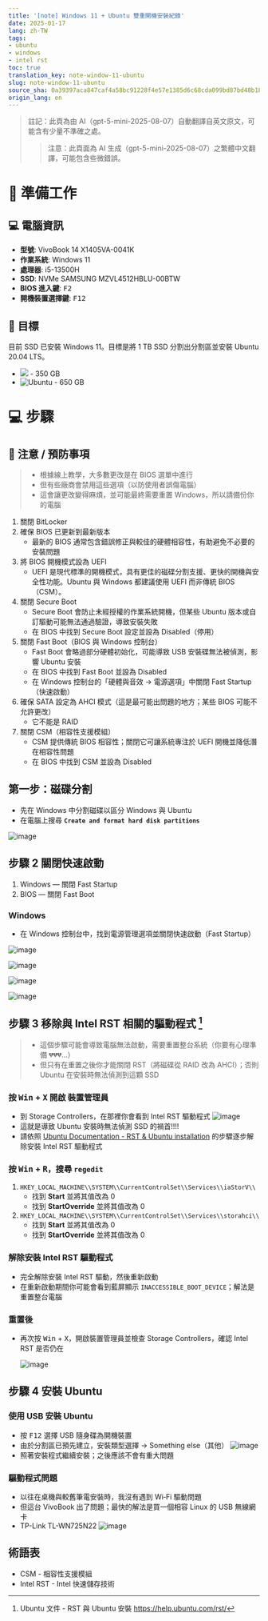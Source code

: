 ```yaml
---
title: '[note] Windows 11 + Ubuntu 雙重開機安裝紀錄'
date: 2025-01-17
lang: zh-TW
tags:
- ubuntu
- windows
- intel rst
toc: true
translation_key: note-window-11-ubuntu
slug: note-window-11-ubuntu
source_sha: 0a39397aca847caf4a58bc91228f4e57e1385d6c68cda099bd87bd48b185e679
origin_lang: en
---
```


> 註記：此頁為由 AI（gpt-5-mini-2025-08-07）自動翻譯自英文原文，可能含有少量不準確之處。
> 
> > 注意：此頁面為 AI 生成（gpt-5-mini-2025-08-07）之繁體中文翻譯，可能包含些微錯誤。
>
> <!-- # 🤯 從一些反思開始
>
> > 終於理解為何大多數需要 Ubuntu 的人要麼使用虛擬機，要麼安裝 WSL，以及為何仍然需要 Windows。
>
> 這次的心態是「即便電腦系統壞掉，我也可以花幾千塊買個 Windows 11 授權，然後請光華的某人幫我重灌」，並將整個安裝流程記錄下來。 :)
> -->

# 🎒 準備工作

## 💻 電腦資訊

- **型號**: VivoBook 14 X1405VA-0041K
- **作業系統**: Windows 11
- **處理器**: i5-13500H
- **SSD**: NVMe SAMSUNG MZVL4512HBLU-00BTW
- **BIOS 進入鍵**: <kbd>F2</kbd>
- **開機裝置選擇鍵**: <kbd>F12</kbd>

<!-- more -->

## 🎯 目標

目前 SSD 已安裝 Windows 11。目標是將 1 TB SSD 分割出分割區並安裝 Ubuntu 20.04 LTS。

- ![](https://img.shields.io/badge/Windows_11-0078d4?style=for-the-badge&logo=windows-11&logoColor=white) - 350 GB
- ![Ubuntu](https://img.shields.io/badge/Ubuntu%2020.04%20LTS-E95420?style=for-the-badge&logo=ubuntu&logoColor=white) - 650 GB

<!-- - BIOS latest version
- Secure Boot disabled
- Fast Boot disabled
- CSM disabled
- Use UEFI
- In BIOS SATA Configuration confirm AHCI format -->

# 💻 步驟

## 🚨 注意 / 預防事項

> - 根據線上教學，大多數更改是在 BIOS 選單中進行
> - 但有些廠商會禁用這些選項（以防使用者誤傷電腦）
> - 這會讓更改變得麻煩，並可能最終需要重置 Windows，所以請備份你的電腦

1. 關閉 BitLocker
2. 確保 BIOS 已更新到最新版本
   - 最新的 BIOS 通常包含錯誤修正與較佳的硬體相容性，有助避免不必要的安裝問題
3. 將 BIOS 開機模式設為 UEFI
   - UEFI 是現代標準的開機模式，具有更佳的磁碟分割支援、更快的開機與安全性功能。Ubuntu 與 Windows 都建議使用 UEFI 而非傳統 BIOS（CSM）。
4. 關閉 Secure Boot
   - Secure Boot 會防止未經授權的作業系統開機，但某些 Ubuntu 版本或自訂驅動可能無法通過驗證，導致安裝失敗
   - 在 BIOS 中找到 Secure Boot 設定並設為 Disabled（停用）
5. 關閉 Fast Boot（BIOS 與 Windows 控制台）
   - Fast Boot 會略過部分硬體初始化，可能導致 USB 安裝碟無法被偵測，影響 Ubuntu 安裝
   - 在 BIOS 中找到 Fast Boot 並設為 Disabled
   - 在 Windows 控制台的「硬體與音效 → 電源選項」中關閉 Fast Startup（快速啟動）
6. 確保 SATA 設定為 AHCI 模式（這是最可能出問題的地方；某些 BIOS 可能不允許更改）
   - 它不能是 RAID
7. 關閉 CSM（相容性支援模組）
   - CSM 提供傳統 BIOS 相容性；關閉它可讓系統專注於 UEFI 開機並降低潛在相容性問題
   - 在 BIOS 中找到 CSM 並設為 Disabled

## 第一步：磁碟分割

- 先在 Windows 中分割磁碟以區分 Windows 與 Ubuntu
- 在電腦上搜尋 **`Create and format hard disk partitions`**

![image](https://hackmd.io/_uploads/Bytew2Ovke.png)

## 步驟 2 關閉快速啟動

1. Windows — 關閉 Fast Startup
2. BIOS — 關閉 Fast Boot

### Windows

- 在 Windows 控制台中，找到電源管理選項並關閉快速啟動（Fast Startup）

![image](https://hackmd.io/_uploads/SkOjV2_vkl.png)

![image](https://hackmd.io/_uploads/H19EHbqDyl.png)

![image](https://hackmd.io/_uploads/S1bSHZ9w1x.png)

![image](https://hackmd.io/_uploads/ry4Er2_Dkx.png)

## 步驟 3 移除與 Intel RST 相關的驅動程式 [^ubuntu_rst]

> - 這個步驟可能會導致電腦無法啟動，需要重置整台系統（你要有心理準備 💔💔💔...）
> - 但只有在重置之後你才能關閉 RST（將磁碟從 RAID 改為 AHCI）；否則 Ubuntu 在安裝時無法偵測到這顆 SSD

### 按 <kbd>Win</kbd> + <kbd>X</kbd> 開啟 裝置管理員

- 到 Storage Controllers，在那裡你會看到 Intel RST 驅動程式
   ![image](https://hackmd.io/_uploads/HyamMTuvyl.png)
- 這就是導致 Ubuntu 安裝時無法偵測 SSD 的禍首!!!!
- 請依照 [Ubuntu Documentation - RST & Ubuntu installation](https://help.ubuntu.com/rst/) 的步驟逐步解除安裝 Intel RST 驅動程式


### 按 <kbd>Win</kbd> + <kbd>R</kbd>，搜尋 `regedit`

1. `HKEY_LOCAL_MACHINE\\SYSTEM\\CurrentControlSet\\Services\\iaStorV\\`
   - 找到 **Start** 並將其值改為 0
   - 找到 **StartOverride** 並將其值改為 0
2. `HKEY_LOCAL_MACHINE\\SYSTEM\\CurrentControlSet\\Services\\storahci\\`
   - 找到 **Start** 並將其值改為 0
   - 找到 **StartOverride** 並將其值改為 0

### 解除安裝 Intel RST 驅動程式

- 完全解除安裝 Intel RST 驅動，然後重新啟動
- 在重新啟動期間你可能會看到藍屏顯示 `INACCESSIBLE_BOOT_DEVICE`；解法是重置整台電腦

### 重置後

- 再次按 <kbd>Win</kbd> + <kbd>X</kbd>，開啟裝置管理員並檢查 Storage Controllers，確認 Intel RST 是否仍在

    ![image](https://hackmd.io/_uploads/r1qe9f5DJx.png)

## 步驟 4 安裝 Ubuntu

### 使用 USB 安裝 Ubuntu

- 按 <kbd>F12</kbd> 選擇 USB 隨身碟為開機裝置
- 由於分割區已預先建立，安裝類型選擇 → Something else（其他）
    ![image](https://hackmd.io/_uploads/rJstz95P1e.png)
- 照著安裝程式繼續安裝；之後應該不會有重大問題

### 驅動程式問題

- 以往在桌機與較舊筆電安裝時，我沒有遇到 Wi‑Fi 驅動問題
- 但這台 VivoBook 出了問題；最快的解法是買一個相容 Linux 的 USB 無線網卡
- TP-Link TL-WN725N22
![image](https://hackmd.io/_uploads/SJfbN55PJe.png)


## 術語表
- CSM - 相容性支援模組
- Intel RST - Intel 快速儲存技術

[^ubuntu_rst]: Ubuntu 文件 - RST 與 Ubuntu 安裝
https://help.ubuntu.com/rst/
